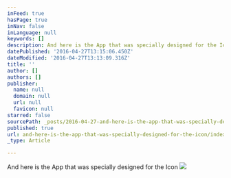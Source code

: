 ```yaml
---
inFeed: true
hasPage: true
inNav: false
inLanguage: null
keywords: []
description: And here is the App that was specially designed for the Icon
datePublished: '2016-04-27T13:15:06.450Z'
dateModified: '2016-04-27T13:13:09.316Z'
title: ''
author: []
authors: []
publisher:
  name: null
  domain: null
  url: null
  favicon: null
starred: false
sourcePath: _posts/2016-04-27-and-here-is-the-app-that-was-specially-designed-for-the-icon.md
published: true
url: and-here-is-the-app-that-was-specially-designed-for-the-icon/index.html
_type: Article

---
```

And here is the App that was specially designed for the Icon
![](https://the-grid-user-content.s3-us-west-2.amazonaws.com/c0a706e5-94e4-40b4-ae3c-a4bf17b3cbb5.jpg)